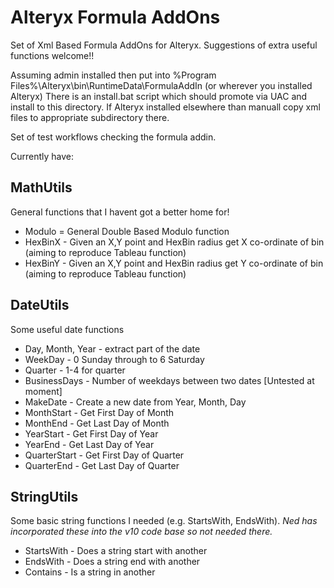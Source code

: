 # Alteryx Formula AddOns
Set of Xml Based Formula AddOns for Alteryx. Suggestions of extra useful functions welcome!!

Assuming admin installed then put into %Program Files%\Alteryx\bin\RuntimeData\FormulaAddIn (or wherever you installed Alteryx)
There is an install.bat script which should promote via UAC and install to this directory. If Alteryx installed elsewhere than manuall copy xml files to appropriate subdirectory there.

Set of test workflows checking the formula addin.

Currently have:

## MathUtils
General functions that I havent got a better home for!
- Modulo = General Double Based Modulo function
- HexBinX - Given an X,Y point and HexBin radius get X co-ordinate of bin (aiming to reproduce Tableau function)
- HexBinY - Given an X,Y point and HexBin radius get Y co-ordinate of bin (aiming to reproduce Tableau function) 

## DateUtils
Some useful date functions
- Day, Month, Year - extract part of the date
- WeekDay - 0 Sunday through to 6 Saturday
- Quarter - 1-4 for quarter
- BusinessDays - Number of weekdays between two dates [Untested at moment]
- MakeDate - Create a new date from Year, Month, Day
- MonthStart - Get First Day of Month
- MonthEnd - Get Last Day of Month
- YearStart - Get First Day of Year
- YearEnd - Get Last Day of Year
- QuarterStart - Get First Day of Quarter
- QuarterEnd - Get Last Day of Quarter 

## StringUtils
Some basic string functions I needed (e.g. StartsWith, EndsWith). 
*Ned has incorporated these into the v10 code base so not needed there.*
- StartsWith - Does a string start with another
- EndsWith - Does a string end with another
- Contains - Is a string in another
